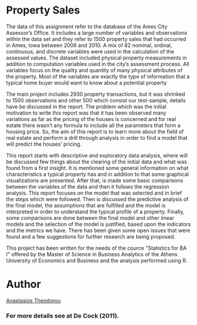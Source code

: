 # Property Sales
The data of this assignment refer to the database of the Ames City Assessor’s Office. It includes a large number of variables and observations within the data set and they refer to 1500 property sales that had occurred in Ames, Iowa between 2006 and 2010. A mix of 82 nominal, ordinal, continuous, and discrete variables were used in the calculation of the assessed values. The dataset included physical property measurements in addition to computation variables used in the city’s assessment process. All variables focus on the quality and quantity of many physical attributes of the property. Most of the variables are exactly the type of information that a typical home buyer would want to know about a potential property <br />

The main project includes 2930 property transactions, but it was shrinked to 1500 observations and other 500 which consist our test-sample, details have be discussed in the report. The problem which was the initial motivation to write this report was that it has been observed many variations as far as the pricing of the houses is concerned and for real estate there wasn’t any formula to include all the parameters that form a housing price. So, the aim of this report is to learn more about the field of real estate and perform a drill through analysis in order to find a model that will predict the houses’ pricing. <br />

This report starts with descriptive and exploratory data analysis, where will be discussed few things about the clearing of the initial data and what was found from a first insight. It is mentioned some general information on what characteristics a typical property has and in addition to that some graphical visualizations are presented. After that, is made some basic comparisons between the variables of the data and then it follows the regression analysis. This report focuses on the model that was selected and in brief the steps which were followed. Then is discussed the predictive analysis of the final model, the assumptions that are fulfilled and the model is interpreted in order to understand the typical profile of a property. Finally, some comparisons are done between the final model and other linear models and the selection of the model is justified, based upon the indicators and the metrics we have. There has been given some open issues that were found and a few suggestions for further research are being proposed. <br />

This project has been written for the needs of the cource "Statistics for BA I" offered by the Master of Science in Business Analytics of the Athens University of Economics and Business and the analysis performed using R.

# Author
[Anastasios Theodorou](https://github.com/antheodorou)

### For more details see at De Cock (2011).
